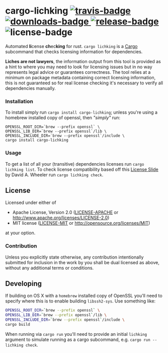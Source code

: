 # cargo-lichking [![travis-badge][]][travis] [![downloads-badge][] ![release-badge][]][crate] ![license-badge][]

Automated **li**cense **ch**ec**king** for rust. `cargo lichking` is a [Cargo][]
subcommand that checks licensing information for dependencies.

**Liches are not lawyers**, the information output from this tool is provided as
a hint to where you may need to look for licensing issues but in no way
represents legal advice or guarantees correctness. The tool relies at a minimum
on package metadata containing correct licensing information, this is not
guaranteed so for real license checking it's necessary to verify all
dependencies manually.

[travis-badge]: https://img.shields.io/travis/Nemo157/cargo-lichking/master.svg?style=flat-square
[downloads-badge]: https://img.shields.io/crates/d/cargo-lichking.svg?style=flat-square
[release-badge]: https://img.shields.io/crates/v/cargo-lichking.svg?style=flat-square
[license-badge]: https://img.shields.io/crates/l/cargo-lichking.svg?style=flat-square
[travis]: https://travis-ci.org/Nemo157/cargo-lichking
[crate]: https://crates.io/crates/cargo-lichking
[Cargo]: https://github.com/rust-lang/cargo

### Installation

To install simply run `cargo install cargo-lichking`; unless you're using a homebrew installed
copy of openssl, then *"simply"* run:

```shall
OPENSSL_ROOT_DIR=`brew --prefix openssl` \
OPENSSL_LIB_DIR=`brew --prefix openssl`/lib \
OPENSSL_INCLUDE_DIR=`brew --prefix openssl`/include \
cargo install cargo-lichking
```

### Usage

To get a list of all your (transitive) dependencies licenses run `cargo lichking
list`. To check license compatibility based off this [License Slide][] by David
A. Wheeler run `cargo lichking check`.

[License Slide]: http://www.dwheeler.com/essays/floss-license-slide.html

## License

Licensed under either of

 * Apache License, Version 2.0 ([LICENSE-APACHE](LICENSE-APACHE) or http://www.apache.org/licenses/LICENSE-2.0)
 * MIT license ([LICENSE-MIT](LICENSE-MIT) or http://opensource.org/licenses/MIT)

at your option.

### Contribution

Unless you explicitly state otherwise, any contribution intentionally submitted
for inclusion in the work by you shall be dual licensed as above, without any
additional terms or conditions.

## Developing

If building on OS X with a `homebrew` installed copy of OpenSSL you'll need to
specify where this is to enable building `libssh2-sys`.  Use something like:

```sh
OPENSSL_ROOT_DIR=`brew --prefix openssl` \
OPENSSL_LIB_DIR=`brew --prefix openssl`/lib \
OPENSSL_INCLUDE_DIR=`brew --prefix openssl`/include \
cargo build
```

When running via `cargo run` you'll need to provide an initial `lichking`
argument to simulate running as a cargo subcommand, e.g. `cargo run -- lichking
check`.
